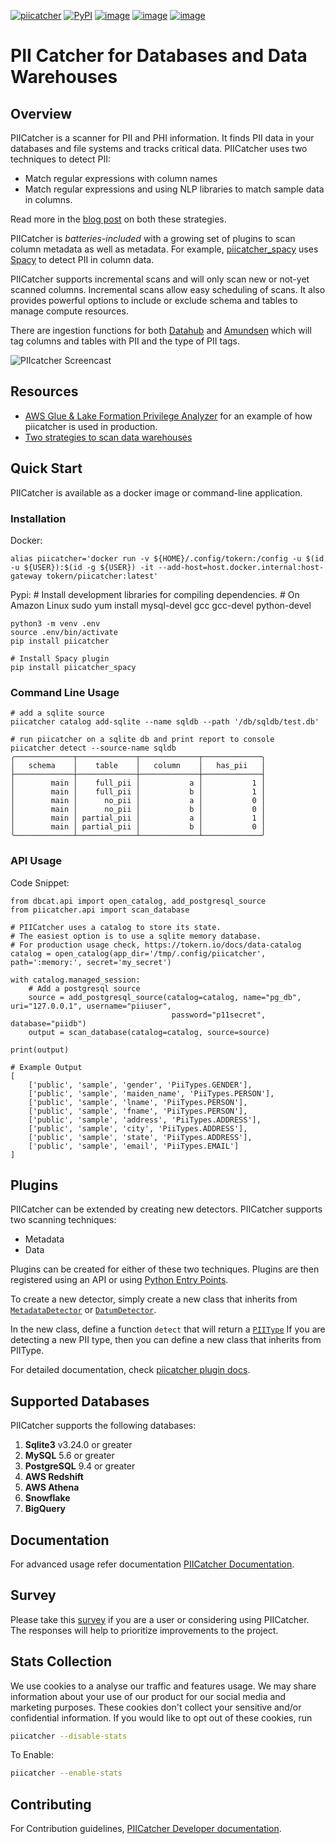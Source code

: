 [![piicatcher](https://github.com/tokern/piicatcher/actions/workflows/ci.yml/badge.svg)](https://github.com/tokern/piicatcher/actions/workflows/ci.yml)
[![PyPI](https://img.shields.io/pypi/v/piicatcher.svg)](https://pypi.python.org/pypi/piicatcher)
[![image](https://img.shields.io/pypi/l/piicatcher.svg)](https://pypi.org/project/piicatcher/)
[![image](https://img.shields.io/pypi/pyversions/piicatcher.svg)](https://pypi.org/project/piicatcher/)
[![image](https://img.shields.io/docker/v/tokern/piicatcher)](https://hub.docker.com/r/tokern/piicatcher)

# PII Catcher for Databases and Data Warehouses

## Overview

PIICatcher is a scanner for PII and PHI information. It finds PII data in your databases and file systems
and tracks critical data. PIICatcher uses two techniques to detect PII:

* Match regular expressions with column names
* Match regular expressions and using NLP libraries to match sample data in columns.

Read more in the [blog post](https://tokern.io/blog/scan-pii-data-warehouse/) on both these strategies.

PIICatcher is *batteries-included* with a growing set of plugins to scan column metadata as well as metadata. 
For example, [piicatcher_spacy](https://github.com/tokern/piicatcher_spacy) uses [Spacy](https://spacy.io) to detect
PII in column data.

PIICatcher supports incremental scans and will only scan new or not-yet scanned columns. Incremental scans allow easy
scheduling of scans. It also provides powerful options to include or exclude schema and tables to manage compute resources.

There are ingestion functions for both [Datahub](https://datahubproject.io) and [Amundsen](https://amundsen.io) which will tag columns 
and tables with PII and the type of PII tags.

![PIIcatcher Screencast](https://tokern.io/static/piicatcher-2023-96c7c0d73e20427528633b4f0a0e25f4.gif)


## Resources

* [AWS Glue & Lake Formation Privilege Analyzer](https://tokern.io/blog/lake-glue-access-analyzer/) for an example of how piicatcher is used in production.
* [Two strategies to scan data warehouses](https://tokern.io/blog/scan-pii-data-warehouse/)

## Quick Start

PIICatcher is available as a docker image or command-line application.

### Installation

Docker:

    alias piicatcher='docker run -v ${HOME}/.config/tokern:/config -u $(id -u ${USER}):$(id -g ${USER}) -it --add-host=host.docker.internal:host-gateway tokern/piicatcher:latest'


Pypi:
    # Install development libraries for compiling dependencies.
    # On Amazon Linux
    sudo yum install mysql-devel gcc gcc-devel python-devel

    python3 -m venv .env
    source .env/bin/activate
    pip install piicatcher

    # Install Spacy plugin
    pip install piicatcher_spacy


### Command Line Usage
    # add a sqlite source
    piicatcher catalog add-sqlite --name sqldb --path '/db/sqldb/test.db'

    # run piicatcher on a sqlite db and print report to console
    piicatcher detect --source-name sqldb
    ╭─────────────┬─────────────┬─────────────┬─────────────╮
    │   schema    │    table    │   column    │   has_pii   │
    ├─────────────┼─────────────┼─────────────┼─────────────┤
    │        main │    full_pii │           a │           1 │
    │        main │    full_pii │           b │           1 │
    │        main │      no_pii │           a │           0 │
    │        main │      no_pii │           b │           0 │
    │        main │ partial_pii │           a │           1 │
    │        main │ partial_pii │           b │           0 │
    ╰─────────────┴─────────────┴─────────────┴─────────────╯


### API Usage
Code Snippet: 
```python3
from dbcat.api import open_catalog, add_postgresql_source
from piicatcher.api import scan_database

# PIICatcher uses a catalog to store its state. 
# The easiest option is to use a sqlite memory database.
# For production usage check, https://tokern.io/docs/data-catalog
catalog = open_catalog(app_dir='/tmp/.config/piicatcher', path=':memory:', secret='my_secret')

with catalog.managed_session:
    # Add a postgresql source
    source = add_postgresql_source(catalog=catalog, name="pg_db", uri="127.0.0.1", username="piiuser",
                                    password="p11secret", database="piidb")
    output = scan_database(catalog=catalog, source=source)

print(output)

# Example Output
[
    ['public', 'sample', 'gender', 'PiiTypes.GENDER'],
    ['public', 'sample', 'maiden_name', 'PiiTypes.PERSON'],
    ['public', 'sample', 'lname', 'PiiTypes.PERSON'],
    ['public', 'sample', 'fname', 'PiiTypes.PERSON'],
    ['public', 'sample', 'address', 'PiiTypes.ADDRESS'],
    ['public', 'sample', 'city', 'PiiTypes.ADDRESS'],
    ['public', 'sample', 'state', 'PiiTypes.ADDRESS'], 
    ['public', 'sample', 'email', 'PiiTypes.EMAIL']
]
```

## Plugins

PIICatcher can be extended by creating new detectors. PIICatcher supports two scanning techniques:
* Metadata
* Data

Plugins can be created for either of these two techniques. Plugins are then registered using an API or using
[Python Entry Points](https://packaging.python.org/en/latest/specifications/entry-points/).

To create a new detector, simply create a new class that inherits from [`MetadataDetector`](https://github.com/tokern/piicatcher/blob/master/piicatcher/detectors.py)
or [`DatumDetector`](https://github.com/tokern/piicatcher/blob/master/piicatcher/detectors.py).

In the new class, define a function `detect` that will return a [`PIIType`](https://github.com/tokern/dbcat/blob/main/dbcat/catalog/pii_types.py) 
If you are detecting a new PII type, then you can define a new class that inherits from PIIType.

For detailed documentation, check [piicatcher plugin docs](https://tokern.io/docs/piicatcher/detectors/plugins).


## Supported Databases

PIICatcher supports the following databases:
1. **Sqlite3** v3.24.0 or greater
2. **MySQL** 5.6 or greater
3. **PostgreSQL** 9.4 or greater
4. **AWS Redshift**
5. **AWS Athena**
6. **Snowflake**
7. **BigQuery**

## Documentation

For advanced usage refer documentation [PIICatcher Documentation](https://tokern.io/docs/piicatcher).

## Survey

Please take this [survey](https://forms.gle/Ns6QSNvfj3Pr2s9s6) if you are a user or considering using PIICatcher. 
The responses will help to prioritize improvements to the project.

## Stats Collection
We use cookies to a analyse our traffic and features usage.
We may share information about your use of our product for our social media and marketing purposes.
These cookies don't collect your sensitive and/or confidential information.
If you would like to opt out of these cookies, run 
```bash
piicatcher --disable-stats
```
To Enable:
```bash
piicatcher --enable-stats
```

## Contributing

For Contribution guidelines, [PIICatcher Developer documentation](https://tokern.io/docs/piicatcher/development). 

